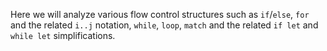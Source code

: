Here we will analyze various flow control structures such as
`if`/`else`, `for` and the related `i..j` notation, `while`,
`loop`, `match` and the related `if let` and `while let` simplifications.
